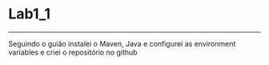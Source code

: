 # Lab1_1
___

Seguindo o guião instalei o Maven, Java e configurei as environment variables e criei o repositório no github